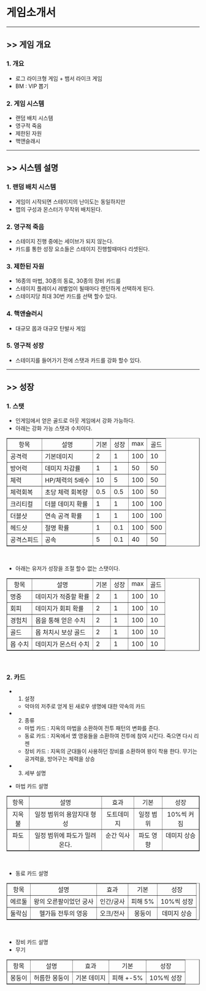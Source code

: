 # 게임소개서

---

## >> 게임 개요
### 1. 개요
- 로그 라이크형 게임 + 뱀서 라이크 게임
- BM : VIP 뽑기
 
 ### 2. 게임 시스템 
 - 랜덤 배치 시스템
 - 영구적 죽음
 - 제한된 자원
 - 핵앤슬래시

---

## >> 시스템 설명
### 1. 랜덤 배치 시스템
- 게임이 시작되면 스테이지의 난이도는 동일하지만 
- 맵의 구성과 몬스터가 무작위 배치된다.  
### 2. 영구적 죽음
- 스테이지 진행 중에는 세이브가 되지 않는다. 
- 카드를 통한 성장 요소들은 스테이지 진행할때마다 리셋된다.

### 3. 제한된 자원
- 16종의 마법, 30종의 동료, 30종의 장비 카드를 
- 스테이지 플레이시 레벨업이 될때마다 랜던하게 선택하게 된다. 
- 스테이지당 최대 30번 카드를 선택 할수 있다.  

### 4. 핵앤슬러시
- 대규모 몹과 대규모 탄발사 게임

### 5. 영구적 성장 
- 스테이지를 들어가기 전에 스탯과 카드를 강화 할수 있다. 

---

## >> 성장  

### 1. 스탯
- 인게임에서 얻은 골드로 아웃 게임에서 강화 가능하다. 
- 아래는 강화 가능 스탯과 수치이다. 
<table width=60% border=1>
  <tr>
    <td widht=20% align = center valign = top>항목</td>
    <td widht=30% align = center valign = top>설명</td>
    <td widht=10% align = center valign = top>기본</td>
    <td widht=10% align = center valign = top>성장</td>
    <td widht=10% align = center valign = top>max</td>
    <td widht=20% align = center valign = top>골드</td>
  </tr>
  <tr><td>공격력</td><td>기본데미지</td><td>2</td><td>1</td><td>100</td><td>10</td></tr>
  <tr><td>방어력</td><td>데미지 차감률</td><td>1</td><td>1</td><td>50</td><td>50</td></tr>
  <tr><td>체력</td><td>HP/체력의 5배수</td><td>10</td><td>5</td><td>100</td><td>50</td></tr>
  <tr><td>체력회복</td><td>초당 체력 회복량</td><td>0.5</td><td>0.5</td><td>100</td><td>50</td></tr>
  <tr><td>크리티컬</td><td>더블 데미지 확률</td><td>1</td><td>1</td><td>100</td><td>100</td></tr>
  <tr><td>더블샷</td><td>연속 공격 확률</td><td>1</td><td>1</td><td>100</td><td>100</td></tr>
  <tr><td>헤드샷</td><td>절명 확률</td><td>1</td><td>0.1</td><td>100</td><td>500</td></tr>
  <tr><td>공격스피드</td><td>공속</td><td>5</td><td>0.1</td><td>40</td><td>50</td></tr>  
</table></br>

- 아래는 유저가 성장을 조절 할수 없는 스탯이다. 
<table width=60% border=1>
  <tr>
    <td widht=20% align = center valign = top>항목</td>
    <td widht=30% align = center valign = top>설명</td>
    <td widht=10% align = center valign = top>기본</td>
    <td widht=10% align = center valign = top>성장</td>
    <td widht=10% align = center valign = top>max</td>
    <td widht=20% align = center valign = top>골드</td>
  </tr>
  <tr><td>명중</td>        <td>데미지가 적중할 확률</td><td>2</td><td>1</td><td>100</td><td>10</td></tr> 
  <tr><td>회피</td>        <td>데미지가 회피 확률</td><td>2</td><td>1</td><td>100</td><td>10</td></tr> 
  <tr><td>경험치</td>      <td>몹을 통해 얻은 수치</td><td>2</td><td>1</td><td>100</td><td>10</td></tr> 
  <tr><td>골드</td>        <td>몹 처치시 보상 골드</td><td>2</td><td>1</td><td>100</td><td>10</td></tr> 
  <tr><td>몹 수치</td>  <td>데미지가 몬스터 수치</td><td>2</td><td>1</td><td>100</td><td>10</td></tr>  
</table></br>

### 2. 카드
- 1) 설정
  - 악마의 저주로 얻게 된 새로우 생명에 대한 약속의 카드

- 2) 종류
  - 마법 카드 : 지옥의 마법을 소환하여 전투 패턴의 변화를 준다.  
  - 동료 카드 : 지옥에서 옜 영웅들을 소환하여 전투에 참여 시킨다. 죽으면 다시 리젠 
  - 장비 카드 : 지옥의 군대들이 사용하던 장비를 소환하여 왕이 착용 한다. 무기는 공겨력을, 방어구는 체력을 상승   

- 3) 세부 설명
- 마법 카드 설명
 <table width=60% border=1>
  <tr>
    <td widht=20% align = center valign = top>항목</td>
    <td widht=30% align = center valign = top>설명</td>   
    <td widht=30% align = center valign = top>효과</td>
    <td widht=10% align = center valign = top>기본</td>
    <td widht=10% align = center valign = top>성장</td> 
  </tr>
  <tr>
    <td widht=20% align = center valign = top>지옥불</td>
    <td widht=30% align = center valign = top>일정 범위의 용암지대 형성</td>   
    <td widht=30% align = center valign = top>도트데미지</td>
    <td widht=10% align = center valign = top>일정 범위</td>
    <td widht=10% align = center valign = top>10%씩 커짐</td> 
  </tr>
   <tr>
    <td widht=20% align = center valign = top>파도</td>
    <td widht=30% align = center valign = top>일정 범위에 파도가 밀려온다.</td>   
    <td widht=30% align = center valign = top>순간 익사</td>
    <td widht=10% align = center valign = top>파도 영향</td>
    <td widht=10% align = center valign = top>데미지 상승</td> 
  </tr>
</table></br>
 
- 동료 카드 설명 
<table width=60% border=1>
  <tr>
    <td widht=20% align = center valign = top>항목</td>
    <td widht=30% align = center valign = top>설명</td>   
    <td widht=30% align = center valign = top>효과</td>
    <td widht=10% align = center valign = top>기본</td>
    <td widht=10% align = center valign = top>성장</td> 
  </tr>
  <tr>
    <td widht=20% align = center valign = top>에르둘</td>
    <td widht=30% align = center valign = top>왕의 오른팔이었던 궁사</td>   
    <td widht=30% align = center valign = top>인간/궁사</td>
    <td widht=10% align = center valign = top>피해 5%</td>
    <td widht=10% align = center valign = top>10%씩 성장</td> 
  </tr>
   <tr>
    <td widht=20% align = center valign = top>둘락심</td>
    <td widht=30% align = center valign = top>헬가듬 전투의 영웅</td>   
    <td widht=30% align = center valign = top>오크/전사</td>
    <td widht=10% align = center valign = top>몽둥이</td>
    <td widht=10% align = center valign = top>데미지 상승</td> 
  </tr>
</table></br>
  
- 장비 카드 설명 
- 무기
<table width=60% border=1>
  <tr>
    <td widht=20% align = center valign = top>항목</td>
    <td widht=30% align = center valign = top>설명</td>   
    <td widht=30% align = center valign = top>효과</td>
    <td widht=10% align = center valign = top>기본</td>
    <td widht=10% align = center valign = top>성장</td> 
  </tr>
  <tr>
    <td widht=20% align = center valign = top>몽둥이</td>
    <td widht=30% align = center valign = top>허름한 몽둥이</td>   
    <td widht=30% align = center valign = top>기본 데미지</td>
    <td widht=10% align = center valign = top>피해 +-5%</td>
    <td widht=10% align = center valign = top>10%씩 성장</td> 
  </tr> 
</table></br>
